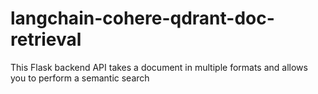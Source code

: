 # langchain-cohere-qdrant-doc-retrieval
This Flask backend API takes a document in multiple formats and allows you to perform a semantic search
